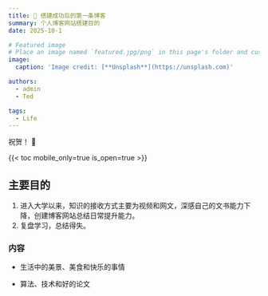 ```yaml
---
title: 🎉 搭建成功后的第一条博客
summary: 个人博客网站搭建目的
date: 2025-10-1

# Featured image
# Place an image named `featured.jpg/png` in this page's folder and customize its options here.
image:
  caption: 'Image credit: [**Unsplash**](https://unsplash.com)'

authors:
  - admin
  - Ted

tags:
  - Life
---
```

祝贺！ 👋

{{< toc mobile_only=true is_open=true >}}

## 主要目的

1. 进入大学以来，知识的接收方式主要为视频和网文，深感自己的文书能力下降，创建博客网站总结日常提升能力。
2. 复盘学习，总结得失。

### 内容

- 生活中的美景、美食和快乐的事情

- 算法、技术和好的论文

  



[//]: #
